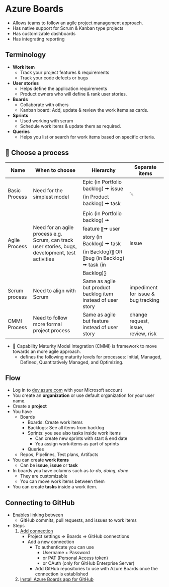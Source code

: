 # Azure Boards

- Allows teams to follow an agile project management approach.
- Has native support for Scrum & Kanban type projects
- Has customizable dashboards
- Has integrating reporting

## Terminology

- **Work item**
  - Track your project features & requirements
  - Track your code defects or bugs
- **User stories**
  - Helps define the application requirements
  - Product owners who will define & rank user stories.
- **Boards**
  - Collaborate with others
  - Kanban board: Add, update & review the work items as cards.
- **Sprints**
  - Used working with scrum
  - Schedule work items & update them as required.
- **Queries**
  - Helps you list or search for work items based on specific criteria.

## 📝 Choose a process

| Name | When to choose | Hierarchy | Separate items |
| -- | -- | -- | -- |
| Basic Process | Need for the simplest model | Epic (in Portfolio backlog) 🠚 issue (in Product backlog) 🠚 task | ␀ |
| Agile Process | Need for an agile process e.g. Scrum, can track user stories, bugs, development, test activities | Epic (in Portfolio backlog) 🠚 feature 〖🠚 user story (in Backlog) 🠚 task (in Backlog)〗 OR 〖bug (in Backlog) 🠚 task (in Backlog)〗 | issue |
| Scrum process | Need to align with Scrum | Same as agile but product backlog item instead of user story | impediment for issue & bug tracking |
| CMMI Process | Need to follow more formal project process | Same as agile but feature instead of user story | change request, issue, review, risk |

- 🤗 Capability Maturity Model Integration (CMMI) is framework to move towards an more agile approach.
  - defines the following maturity levels for processes: Initial, Managed, Defined, Quantitatively Managed, and Optimizing.

## Flow

- Log in to [dev.azure.com](https://dev.azure.com) with your Microsoft account
- You create an **organization** or use default organization for your user name.
- Create a **project**
- You have
  - Boards
    - Boards: Create work items
    - Backlogs: See all items from backlog
    - Sprints: you see also tasks inside work items
      - Can create new sprints with start & end date
      - You assign work-items as part of sprints
    - Queries
  - Repos, Pipelines, Test plans, Artifacts
- You can create **work items**
  - Can be **issue**, **issue** or **task**
- In boards you have columns such as *to-do*, *doing*, *done*
  - They are customizable
  - You can move work items between them
- You can create **tasks** inside a work item.

## Connecting to GitHub

- Enables linking between
  - GitHub commits, pull requests, and issues to work items
- Steps
  1. [Add connection](https://docs.microsoft.com/en-us/azure/devops/boards/github/connect-to-github?view=azure-devops)
     - Project settings => Boards => GitHub connections
     - Add a new connection
       - To authenticate you can use
         - Username + Password
         - or PAT (Personal Access token)
         - or OAuth (only for GitHub Enterprise Server)
       - Add GitHub repositories to use with Azure Boards once the connection is established
  2. [Install Azure Boards app for GitHub](https://docs.microsoft.com/en-us/azure/devops/boards/github/install-github-app?view=azure-devops)
